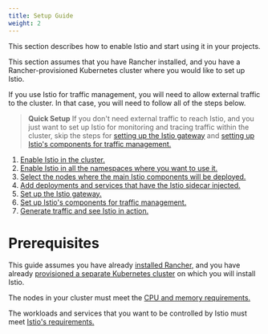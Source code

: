 ```yaml
---
title: Setup Guide
weight: 2
---
```


This section describes how to enable Istio and start using it in your projects.

This section assumes that you have Rancher installed, and you have a Rancher-provisioned Kubernetes cluster where you would like to set up Istio.

If you use Istio for traffic management, you will need to allow external traffic to the cluster. In that case, you will need to follow all of the steps below.

> **Quick Setup** If you don't need external traffic to reach Istio, and you just want to set up Istio for monitoring and tracing traffic within the cluster, skip the steps for [setting up the Istio gateway]({{<baseurl>}}/rancher/v2.0.x-v2.4.x/en/cluster-admin/tools/istio/setup/gateway) and [setting up Istio's components for traffic management.]({{<baseurl>}}/rancher/v2.0.x-v2.4.x/en/cluster-admin/tools/istio/setup/set-up-traffic-management)

1. [Enable Istio in the cluster.]({{<baseurl>}}/rancher/v2.0.x-v2.4.x/en/cluster-admin/tools/istio/setup/enable-istio-in-cluster)
1. [Enable Istio in all the namespaces where you want to use it.]({{<baseurl>}}/rancher/v2.0.x-v2.4.x/en/cluster-admin/tools/istio/setup/enable-istio-in-namespace)
1. [Select the nodes where the main Istio components will be deployed.]({{<baseurl>}}/rancher/v2.0.x-v2.4.x/en/cluster-admin/tools/istio/setup/node-selectors)
1. [Add deployments and services that have the Istio sidecar injected.]({{<baseurl>}}/rancher/v2.0.x-v2.4.x/en/cluster-admin/tools/istio/setup/deploy-workloads)
1. [Set up the Istio gateway. ]({{<baseurl>}}/rancher/v2.0.x-v2.4.x/en/cluster-admin/tools/istio/setup/gateway)
1. [Set up Istio's components for traffic management.]({{<baseurl>}}/rancher/v2.0.x-v2.4.x/en/cluster-admin/tools/istio/setup/set-up-traffic-management)
1. [Generate traffic and see Istio in action.](#generate-traffic-and-see-istio-in-action)

# Prerequisites

This guide assumes you have already [installed Rancher,]({{<baseurl>}}/rancher/v2.0.x-v2.4.x/en/installation) and you have already [provisioned a separate Kubernetes cluster]({{<baseurl>}}/rancher/v2.0.x-v2.4.x/en/cluster-provisioning) on which you will install Istio.

The nodes in your cluster must meet the [CPU and memory requirements.]({{<baseurl>}}/rancher/v2.0.x-v2.4.x/en/cluster-admin/tools/istio/resources/)

The workloads and services that you want to be controlled by Istio must meet [Istio's requirements.](https://istio.io/docs/setup/additional-setup/requirements/)
